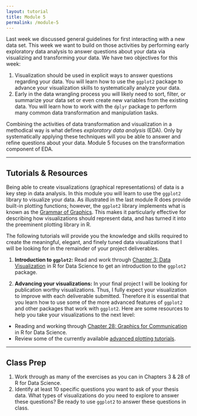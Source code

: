 ```yaml
---
layout: tutorial
title: Module 5
permalink: /module-5
---
```


Last week we discussed general guidelines for first interacting with a new data set. This week we want to build on those activities by performing early exploratory data analysis to answer questions about your data via visualizing and transforming your data. We have two objectives for this week:

1. Visualization should be used in explicit ways to answer questions regarding your data. You will learn how to use the `ggplot2` package to advance your visualization skills to systematically analyze your data.
2. Early in the data wrangling process you will likely need to sort, filter, or summarize your data set or even create new variables from the existing data. You will learn how to work with the `dplyr` package to perform many common data transformation and manipulation tasks.


Combining the activities of data transformation and visualization in a methodical way is what defines *exploratory data analysis* (EDA). Only by systematically applying these techniques will you be able to answer and refine questions about your data.  Module 5 focuses on the transformation component of EDA.

<hr>

## Tutorials & Resources

Being able to create visualizations (graphical representations) of data is a key step in data analysis. In this module you will learn to use the `ggplot2` library to visualize your data. As illustrated in the last module R does provide built-in plotting functions; however, the `ggplot2` library implements what is known as the [Grammar of Graphics](https://www.amazon.com/Grammar-Graphics-Statistics-Computing/dp/0387245448). This makes it particularly effective for describing how visualizations should represent data, and has turned it into the preeminent plotting library in R.

The following tutorials will provide you the knowledge and skills required to create the meaningful, elegant, and finely tuned  data visualizations that I will be looking for in the remainder of your project deliverables.

1. __Introduction to `ggplot2`:__ Read and work through [Chapter 3: Data Visualization](http://r4ds.had.co.nz/data-visualisation.html) in R for Data Science to get an introduction to the `ggplot2` package.

2. __Advancing your visualizations:__ In your final project I will be looking for publication worthy visualizations. Thus, I fully expect your visualization to improve with each deliverable submitted. Therefore it is essential that you learn how to use some of the more advanced features of `ggplot2` and other packages that work with `ggplot2`.  Here are some resources to help you take your visualizations to the next level:

- Reading and working through [Chapter 28: Graphics for Communication](http://r4ds.had.co.nz/graphics-for-communication.html) in R for Data Science.
- Review some of the currently available [advanced plotting tutorials](ggplot).



<hr>

## Class Prep

1. Work through as many of the exercises as you can in Chapters 3 & 28 of R for Data Science.
2. Identify at least 10 specific questions you want to ask of your thesis data.  What types of visualizations do you need to explore to answer these questions?  Be ready to use `ggplot2` to answer these questions in class.
